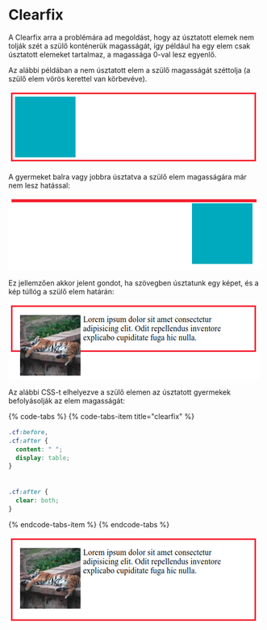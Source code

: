 # Clearfix

A Clearfix arra a problémára ad megoldást, hogy az úsztatott elemek nem tolják szét a szülő konténerük magasságát, így például ha egy elem csak úsztatott elemeket tartalmaz, a magassága 0-val lesz egyenlő.

 Az alábbi példában a nem úsztatott elem a szülő magasságát széttolja \(a szülő elem vörös kerettel van körbevéve\).

![](../.gitbook/assets/clearfix01.png)

A gyermeket balra vagy jobbra úsztatva a szülő elem magasságára már nem lesz hatással: 

![A gyermek elem jobbra &#xFA;sztatva.](../.gitbook/assets/clearfix02.png)

Ez jellemzően akkor jelent gondot, ha szövegben úsztatunk egy képet, és a kép túllóg a szülő elem határán:

![A sz&#xF6;vegben a k&#xE9;p balra van &#xFA;sztatva.](../.gitbook/assets/clearfix03.png)

Az alábbi CSS-t elhelyezve a szülő elemen az úsztatott gyermekek befolyásolják az elem magasságát:

{% code-tabs %}
{% code-tabs-item title="clearfix" %}
```css
.cf:before,
.cf:after {
  content: " ";
  display: table;
}


.cf:after {
  clear: both;
}
```
{% endcode-tabs-item %}
{% endcode-tabs %}

![](../.gitbook/assets/clearfix04.png)

